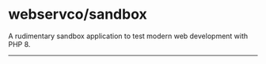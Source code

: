 # webservco/sandbox

A rudimentary sandbox application to test modern web development with PHP 8.

---
